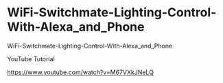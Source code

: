 # WiFi-Switchmate-Lighting-Control-With-Alexa_and_Phone
WiFi-Switchmate-Lighting-Control-With-Alexa_and_Phone

YouTube Tutorial

https://www.youtube.com/watch?v=M67VXkJNeLQ
